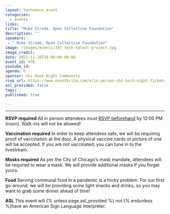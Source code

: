 ```yaml
---
layout: technexus_event
categories:
  - events
links: 
title: "Mike Strode, Open Collective Foundation"
description: ""
speakers:
 - " Mike Strode, Open Collective Foundation"
image: /images/events/387-tech-talent-project.jpg
image_credit:
date: 2021-11-16T18:00:00-06:00
event_id: 470
youtube_id: 
agenda: h
sponsor: Chi Hack Night Community
rsvp_url: https://www.eventbrite.com/e/in-person-chi-hack-night-tickets-207988107027
asl_provided: false
tags: 
published: true

---
```

 


---

**RSVP required** All in person attendees must [RSVP beforehand]({{page.rsvp_url}}) by 12:00 PM (noon). Walk-ins will not be allowed!

**Vaccination required** In order to keep attendees safe, we will be requiring proof of vaccination at the door. A physical vaccine cards or picture of one will be accepted. If you are not vaccinated, you can tune in to the livestream.

**Masks required** As per the City of Chicago’s mask mandate, attendees will be required to wear a mask. We will provide additional masks if you forget yours.

**Food** Serving communal food in a pandemic is a tricky problem. For our first go-around, we will be providing some light snacks and drinks, so you may want to grab some dinner ahead of time!

**ASL** This event will {% unless page.asl_provided %} not {% endunless %}have an American Sign Language interpreter.


